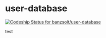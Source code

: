 user-database
=============

[ ![Codeship Status for banzsolt/user-database](https://codeship.io/projects/a4279650-33ae-0132-05ea-568895494e9e/status)](https://codeship.io/projects/40652)

test